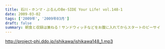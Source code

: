 ```yaml
---
title: 石川・ホンマ・ぶるんのBe-SIDE Your Life! vol.148-1
date: 2009-03-02
tags: ['2009年', '2009年03月']
draft: false
summary: 朝食と収録は兼ねる！サンドウィッチなどをお腹に入れてからスタートのビーサイ！アナタはＨＰにはアクセスしましたか？映像におけるビーサイもスタートしてますよ！NAMAE
---
```


http://project-phi.ddo.jp/ishikawa/ishikawa148_1.mp3
